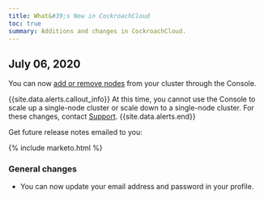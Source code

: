 ```yaml
---
title: What&#39;s New in CockroachCloud
toc: true
summary: Additions and changes in CockroachCloud.
---
```


## July 06, 2020

You can now [add or remove nodes](../cockroachcloud/cluster-management.html#add-or-remove-nodes-from-a-cluster) from your cluster through the Console.

{{site.data.alerts.callout_info}}
At this time, you cannot use the Console to scale up a single-node cluster or scale down to a single-node cluster. For these changes, contact [Support](https://support.cockroachlabs.com).
{{site.data.alerts.end}}

Get future release notes emailed to you:

{% include marketo.html %}

### General changes

- You can now update your email address and password in your profile.
